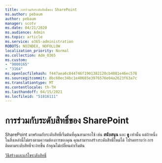```yaml
---
title: การร่วมกับระดับสิทธิ์ของ SharePoint
ms.author: pebaum
author: pebaum
manager: scotv
ms.date: 04/21/2020
ms.audience: Admin
ms.topic: article
ms.service: o365-administration
ROBOTS: NOINDEX, NOFOLLOW
localization_priority: Normal
ms.collection: Adm_O365
ms.custom:
- "9000165"
- "3164"
ms.openlocfilehash: f447aea6c844746f1901382120cb4081e46ec578
ms.sourcegitcommit: 8bc60ec34bc1e40685e3976576e04a2623f63a7c
ms.translationtype: MT
ms.contentlocale: th-TH
ms.lasthandoff: 04/15/2021
ms.locfileid: "51816111"
---
```

# <a name="working-with-sharepoint-permission-levels"></a>การร่วมกับระดับสิทธิ์ของ SharePoint

SharePoint มาพร้อมกับระดับสิทธิ์เริ่มต้นที่คุณสามารถใช้ เช่น **สนับสนุน** และ **ดู** เท่านั้น แต่ถ้าหนึ่งในสิ่งเหล่านี้ไม่ตรงตามความต้องการของคุณ คุณสามารถสร้างระดับสิทธิ์ใหม่ได้ โปรดทราบว่า การติดตามระดับสิทธิ์จะง่ายขึ้น ถ้าคุณไม่เปลี่ยนค่าเริ่มต้น

[วิธีสร้างและแก้ไขระดับสิทธิ์](https://docs.microsoft.com/sharepoint/how-to-create-and-edit-permission-levels)